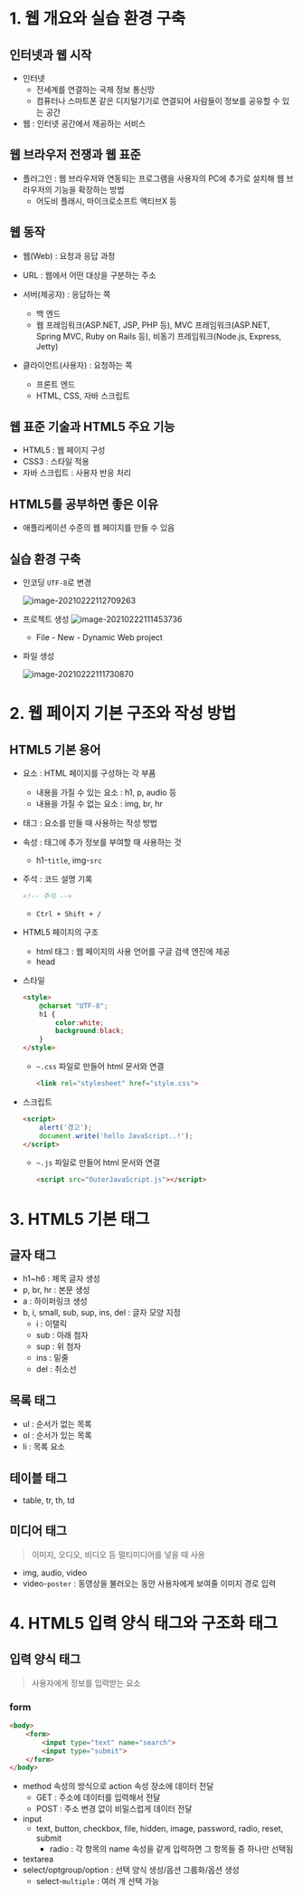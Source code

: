 # 1. 웹 개요와 실습 환경 구축

## 인터넷과 웹 시작

- 인터넷
  - 전세계를 연결하는 국제 정보 통신망
  - 컴퓨터나 스마트폰 같은 디지털기기로 연결되어 사람들이 정보를 공유할 수 있는 공간
- 웹 : 인터넷 공간에서 제공하는 서비스



## 웹 브라우저 전쟁과 웹 표준

- 플러그인 : 웹 브라우저와 연동되는 프로그램을 사용자의 PC에 추가로 설치해 웹 브라우저의 기능을 확장하는 방법
  - 어도비 플래시, 마이크로소프트 액티브X 등



## 웹 동작

- 웹(Web) : 요청과 응답 과정
- URL : 웹에서 어떤 대상을 구분하는 주소

- 서버(제공자) : 응답하는 쪽
  - 백 엔드
  - 웹 프레임워크(ASP.NET, JSP, PHP 등), MVC 프레임워크(ASP.NET, Spring MVC, Ruby on Rails 등), 비동기 프레임워크(Node.js, Express, Jetty)
- 클라이언트(사용자) : 요청하는 쪽
  - 프론트 엔드
  - HTML, CSS, 자바 스크립트

## 웹 표준 기술과 HTML5 주요 기능

- HTML5 : 웹 페이지 구성
- CSS3 : 스타일 적용
- 자바 스크립트 : 사용자 반응 처리



## HTML5를 공부하면 좋은 이유

- 애플리케이션 수준의 웹 페이지를 만들 수 있음



## 실습 환경 구축

- 인코딩 `UTF-8`로 변경

  ![image-20210222112709263](../img/image-20210222112709263.png)

- 프로젝트 생성
  ![image-20210222111453736](../img/image-20210222111453736.png)

  - File - New - Dynamic Web project

- 파일 생성

  ![image-20210222111730870](../img/image-20210222111730870.png)



# 2. 웹  페이지 기본 구조와 작성 방법

## HTML5 기본 용어

- 요소 : HTML 페이지를 구성하는 각 부품

  - 내용을 가질 수 있는 요소 : h1, p, audio 등
  - 내용을 가질 수 없는 요소 : img, br, hr

- 태그 : 요소를 만들 때 사용하는 작성 방법

- 속성 : 태그에 추가 정보를 부여할 때 사용하는 것

  - h1-`title`, img-`src`

- 주석 : 코드 설명 기록

  ```html
  <!-- 주석 -->
  ```

  - `Ctrl + Shift + /`

- HTML5 페이지의 구조

  - html 태그 : 웹 페이지의 사용 언어를 구글 검색 엔진에 제공
  - head

- 스타일

  ```html
  <style>
      @charset "UTF-8";
      h1 {
          color:white;
          background:black;
      }
  </style>
  ```

  - `~.css` 파일로 만들어 html 문서와 연결

    ```html
    <link rel="stylesheet" href="style.css">
    ```

- 스크립트

  ```html
  <script>
      alert('경고');
      document.write('hello JavaScript..!');
  </script>
  ```

  - `~.js` 파일로 만들어 html 문서와 연결

    ```html
    <script src="OuterJavaScript.js"></script>
    ```



# 3. HTML5 기본 태그

## 글자 태그

- h1~h6 : 제목 글자 생성
- p, br, hr : 본문 생성
- a : 하이퍼링크 생성
- b, i, small, sub, sup, ins, del : 글자 모양 지정
  - i : 이탤릭
  - sub : 아래 첨자
  - sup : 위 첨자
  - ins : 밑줄
  - del : 취소선

## 목록 태그

- ul : 순서가 없는 목록
- ol : 순서가 있는 목록
- li : 목록 요소

## 테이블 태그

- table, tr, th, td

## 미디어 태그

> 이미지, 오디오, 비디오 등 멀티미디어를 넣을 때 사용

- img, audio, video
- video-`poster` : 동영상을 불러오는 동안 사용자에게 보여줄 이미지 경로 입력



# 4. HTML5 입력 양식 태그와 구조화 태그

## 입력 양식 태그

> 사용자에게 정보를 입력받는 요소

### form

```html
<body>
    <form>
        <input type="text" name="search">
        <input type="submit">
    </form>
</body>
```

- method 속성의 방식으로 action 속성 장소에 데이터 전달
  - GET : 주소에 데이터를 입력해서 전달
  - POST : 주소 변경 없이 비밀스럽게 데이터 전달
- input
  - text, button, checkbox, file, hidden, image, password, radio, reset, submit
    - radio : 각 항목의 name 속성을 같게 입력하면 그 항목들 중 하나만 선택됨
- textarea
- select/optgroup/option : 선택 양식 생성/옵션 그룹화/옵션 생성
  - select-`multiple` : 여러 개 선택 가능

